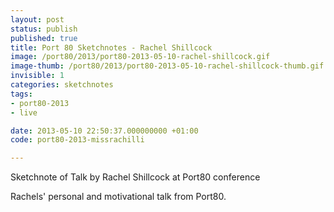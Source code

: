 ```yaml
---
layout: post
status: publish
published: true
title: Port 80 Sketchnotes - Rachel Shillcock
image: /port80/2013/port80-2013-05-10-rachel-shillcock.gif
image-thumb: /port80/2013/port80-2013-05-10-rachel-shillcock-thumb.gif
invisible: 1
categories: sketchnotes
tags:
- port80-2013
- live

date: 2013-05-10 22:50:37.000000000 +01:00
code: port80-2013-missrachilli

---
```

Sketchnote of Talk by Rachel Shillcock at Port80 conference

Rachels' personal and motivational talk from Port80.
